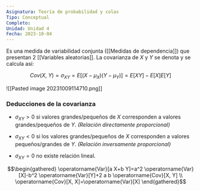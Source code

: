 ```yaml
---
Asignatura: Teoría de probabilidad y colas
Tipo: Conceptual
Completo: 
Unidad: Unidad 4
Fecha: 2023-10-04
---
```

Es una medida de variabilidad conjunta ([[Medidas de dependencia]]) que presentan 2 [[Variables aleatorias]]. La covarianza de $X$ y $Y$ se denota y se calcula así:

$$Cov(X, \ Y)=\sigma_{XY}=E[(X-\mu_X)(Y-\mu_Y)] = E[XY]-E[X]E[Y]$$

![[Pasted image 20231009114710.png]]


### Deducciones de la covarianza

- $\sigma_{XY}>0$   si valores grandes/pequeños de $X$ corresponden a valores grandes/pequeños de $Y$. *(Relación directamente proporcional)*

- $\sigma_{XY}<0$  si los valores grandes/pequeños de $X$ corresponden a valores pequeños/grandes de $Y$.  *(Relación inversamente proporcional)*

- $\sigma_{XY}=0$  no existe relación lineal. 

$$\begin{gathered}
\operatorname{Var}[a X+b Y]=a^2 \operatorname{Var}[X]-b^2 \operatorname{Var}[Y]+2 a b \operatorname{Cov}[X, Y] \\
\operatorname{Cov}[X, X]=\operatorname{Var}[X]
\end{gathered}$$




